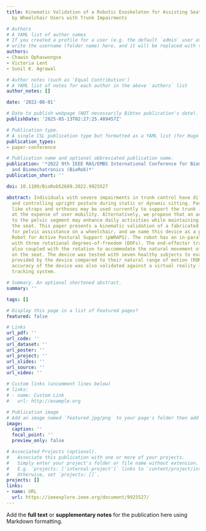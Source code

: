 ```yaml
---
title: Kinematic Validation of a Robotic Exoskeleton for Assisting Seated Pelvic Movements
  by Wheelchair Users with Trunk Impairments

# Authors
# A YAML list of author names
# If you created a profile for a user (e.g. the default `admin` user at `content/authors/admin/`), 
# write the username (folder name) here, and it will be replaced with their full name and linked to their profile.
authors:
- Chawin Ophaswongse
- Victoria Lent
- Sunil K. Agrawal

# Author notes (such as 'Equal Contribution')
# A YAML list of notes for each author in the above `authors` list
author_notes: []

date: '2022-08-01'

# Date to publish webpage (NOT necessarily Bibtex publication's date).
publishDate: '2025-05-13T02:27:25.489457Z'

# Publication type.
# A single CSL publication type but formatted as a YAML list (for Hugo requirements).
publication_types:
- paper-conference

# Publication name and optional abbreviated publication name.
publication: '*2022 9th IEEE RAS/EMBS International Conference for Biomedical Robotics
  and Biomechatronics (BioRob)*'
publication_short: ''

doi: 10.1109/BioRob52689.2022.9925527

abstract: Individuals with severe impairments in trunk control have difﬁculty maintaining
  and controlling upright posture during static or dynamic sitting. Passive devices
  like straps and orthoses may be used currently to support the trunk in a wheelchair
  at the expense of user mobility. Alternatively, we propose that an active support
  to the pelvic segment may enhance daily activities while maintaining stability on
  the seat. This paper presents a kinematic validation of a fabricated robotic device
  for pelvic assistance on a wheelchair, and we name this device as a pelvic Wheelchair
  Robot for Active Postural Support (pWRAPS). The robot has an in-parallel architecture
  with three rotational degrees-of-freedom (DOFs). The end-effector translation is
  also coupled with the rotation to accommodate the natural movement of the pelvis
  on the seat. The device was tested with seven healthy subjects to evaluate the workspace
  provided by the device compared to their natural range of motion (ROM). The position
  accuracy of the device was also validated against a virtual reality (VR) motion
  tracking system.

# Summary. An optional shortened abstract.
summary: ''

tags: []

# Display this page in a list of Featured pages?
featured: false

# Links
url_pdf: ''
url_code: ''
url_dataset: ''
url_poster: ''
url_project: ''
url_slides: ''
url_source: ''
url_video: ''

# Custom links (uncomment lines below)
# links:
# - name: Custom Link
#   url: http://example.org

# Publication image
# Add an image named `featured.jpg/png` to your page's folder then add a caption below.
image:
  caption: ''
  focal_point: ''
  preview_only: false

# Associated Projects (optional).
#   Associate this publication with one or more of your projects.
#   Simply enter your project's folder or file name without extension.
#   E.g. `projects: ['internal-project']` links to `content/project/internal-project/index.md`.
#   Otherwise, set `projects: []`.
projects: []
links:
- name: URL
  url: https://ieeexplore.ieee.org/document/9925527/
---
```


Add the **full text** or **supplementary notes** for the publication here using Markdown formatting.
